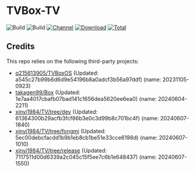 # TVBox-TV

![Build](https://shields.io/github/actions/workflow/status/xinyi1984/TVBox-TV/TV.yml?branch=master&logo=github&label=Build)
![Build](https://shields.io/github/actions/workflow/status/xinyi1984/TVBox-TV/TVBox.yml?branch=master&logo=github&label=Build)
[![Channel](https://img.shields.io/badge/Follow-Telegram-blue.svg?logo=telegram)](https://t.me/klbot)
[![Download](https://img.shields.io/github/v/release/xinyi1984/TVBox-TV?color=orange&logoColor=orange&label=Download&logo=DocuSign)](https://github.com/xinyi1984/TVBox-TV/releases/latest) 
[![Total](https://shields.io/github/downloads/xinyi1984/TVBox-TV/total?logo=Bookmeter&label=Counts&logoColor=yellow&color=yellow)](https://github.com/xinyi1984/TVBox-TV/releases)

## Credits
This repo relies on the following third-party projects:
- [q215613905/TVBoxOS](https://github.com/q215613905/TVBoxOS) (Updated: a545c27b99b6d6d9e54196b8a0adcf3b56a97ddf) (name: 20231105-0923)
- [takagen99/Box](https://github.com/takagen99/Box) (Updated: 1e7aa4017cbafb07bad141c1656dea5620ee6ea0) (name: 20240604-2211)
- [xinyi1984/TV/tree/dev](https://github.com/xinyi1984/TV/tree/dev) (Updated: 61364300b29acfb3fcf86b3e0c3d99b8c701bc4f) (name: 20240607-1840)
- [xinyi1984/TV/tree/fongmi](https://github.com/xinyi1984/TV/tree/fongmi) (Updated: 5ec00debcfacdd1b9b1eb8cb1be51e33cce6198d) (name: 20240607-1010)
- [xinyi1984/TV/tree/release](https://github.com/xinyi1984/TV/tree/release) (Updated: 7117511d00d6339a2c045c15f5ee7c6b1e648437) (name: 20240607-1550)
